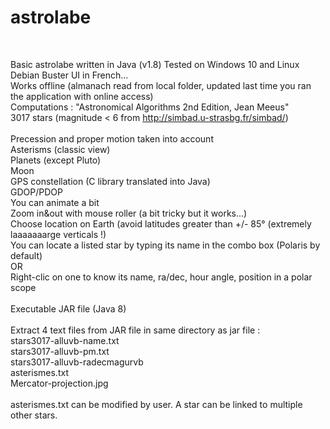 # astrolabe
<br>

Basic astrolabe written in Java (v1.8)
Tested on Windows 10 and Linux Debian Buster 
UI in French...
<br>
Works offline (almanach read from local folder, updated last time you ran the application with online access)
<br>
Computations : "Astronomical Algorithms 2nd Edition, Jean Meeus"
<br>
3017 stars (magnitude < 6 from http://simbad.u-strasbg.fr/simbad/)
<br>  
Precession and proper motion taken into account
<br>
Asterisms (classic view)
<br>
Planets (except Pluto) 
<br>
Moon
<br>
GPS constellation (C library translated into Java)
<br>
GDOP/PDOP
<br>
You can animate a bit
<br>
Zoom in&out with mouse roller (a bit tricky but it works...)
<br>
Choose location on Earth (avoid latitudes greater than +/- 85° (extremely laaaaaaarge verticals !)
<br>
You can locate a listed star by typing its name in the combo box (Polaris by default)
<br>
OR
<br>
Right-clic on one to know its name, ra/dec, hour angle, position in a polar scope
<br>
<br>
Executable JAR file (Java 8)
<br>
<br>
Extract 4 text files from JAR file in same directory as jar file :
<br>stars3017-alluvb-name.txt
<br>stars3017-alluvb-pm.txt
<br>stars3017-alluvb-radecmagurvb
<br>asterismes.txt
<br>Mercator-projection.jpg
<br>
<br>
asterismes.txt can be modified by user. A star can be linked to multiple other stars.